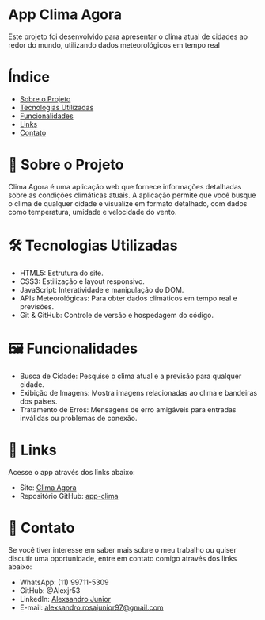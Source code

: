 # App Clima Agora 
Este projeto foi desenvolvido para apresentar o clima atual de cidades ao redor do mundo, utilizando dados meteorológicos em tempo real

# Índice
- [Sobre o Projeto](#📄-sobre-o-projeto)
- [Tecnologias Utilizadas](#🛠️-tecnologias-utilizadas)
- [Funcionalidades](#🖼️-funcionalidades)
- [Links](#🔗-links)
- [Contato](#💬-contato)

# 📄 Sobre o Projeto

Clima Agora é uma aplicação web que fornece informações detalhadas sobre as condições climáticas atuais.  A aplicação permite que você busque o clima de qualquer cidade e visualize em formato detalhado, com dados como temperatura, umidade e velocidade do vento.

# 🛠️ Tecnologias Utilizadas

- HTML5: Estrutura do site.
- CSS3: Estilização e layout responsivo.
- JavaScript: Interatividade e manipulação do DOM.
- APIs Meteorológicas: Para obter dados climáticos em tempo real e previsões.
- Git & GitHub: Controle de versão e hospedagem do código.

# 🖼️ Funcionalidades
- Busca de Cidade: Pesquise o clima atual e a previsão para qualquer cidade.
- Exibição de Imagens: Mostra imagens relacionadas ao clima e bandeiras dos países.
- Tratamento de Erros: Mensagens de erro amigáveis para entradas inválidas ou problemas de conexão.

# 🔗 Links
Acesse o app através dos links abaixo: 

- Site: [Clima Agora](https://alexjr53.github.io/app-clima/)
- Repositório GitHub: [app-clima](https://github.com/Alexjr53/app-clima)

# 💬 Contato

Se você tiver interesse em saber mais sobre o meu trabalho ou quiser discutir uma oportunidade, entre em contato comigo através dos links abaixo:

- WhatsApp: (11) 99711-5309
- GitHub: @Alexjr53
- LinkedIn: [Alexsandro Junior](https://www.linkedin.com/in/alexsandro-junior-460a53271/)
- E-mail: alexsandro.rosajunior97@gmail.com
